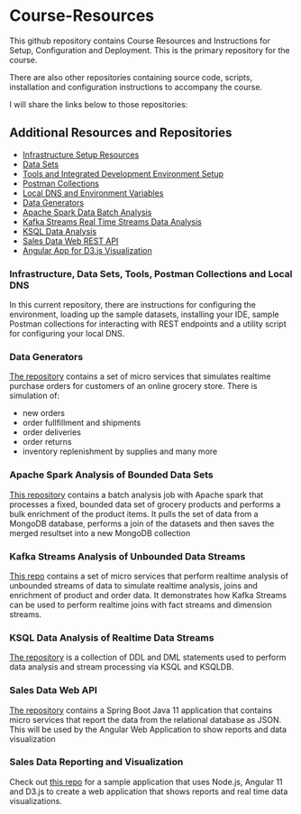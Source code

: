 # Course-Resources

This github repository contains Course Resources and Instructions for Setup, Configuration and Deployment. This is the primary repository for the course.

There are also other repositories containing source code, scripts, installation and configuration instructions to accompany the course.

I will share the links below to those repositories:


## Additional Resources and Repositories

- [Infrastructure Setup Resources](https://github.com/izzyacademy/MassiveData-Course-Resources/tree/main/Infrastructure)
- [Data Sets](https://github.com/izzyacademy/MassiveData-Course-Resources/tree/main/DataSets)
- [Tools and Integrated Development Environment Setup](https://github.com/izzyacademy/MassiveData-Course-Resources/tree/main/Notes)
- [Postman Collections](https://github.com/izzyacademy/MassiveData-Course-Resources/tree/main/Postman)
- [Local DNS and Environment Variables](https://github.com/izzyacademy/MassiveData-Course-Resources/tree/main/Scripts)
- [Data Generators](https://github.com/izzyacademy/DataGenerators)
- [Apache Spark Data Batch Analysis](https://github.com/izzyacademy/SparkAnalysis)
- [Kafka Streams Real Time Streams Data Analysis](https://github.com/izzyacademy/KafkaStreams)
- [KSQL Data Analysis](https://github.com/izzyacademy/KSQL-Realtime-Streams)
- [Sales Data Web REST API](https://github.com/izzyacademy/SalesAPI)
- [Angular App for D3.js Visualization](https://github.com/izzyacademy/SalesWebApp)

### Infrastructure, Data Sets, Tools, Postman Collections and Local DNS
In this current repository, there are instructions for configuring the environment, loading up the sample datasets, installing your IDE, sample Postman collections for interacting with REST endpoints and a utility script for configuring your local DNS.

### Data Generators
[The repository](https://github.com/izzyacademy/DataGenerators) contains a set of micro services that simulates realtime purchase orders for customers of an online grocery store.
There is simulation of:
- new orders
- order fullfillment and shipments
- order deliveries
- order returns
- inventory replenishment by supplies and many more

### Apache Spark Analysis of Bounded Data Sets
[This repository](https://github.com/izzyacademy/SparkAnalysis) contains a batch analysis job with Apache spark that processes a fixed, bounded data set of grocery products and performs a bulk enrichment of the product items. It pulls the set of data from a MongoDB database, performs a join of the datasets and then saves the merged resultset into a new MongoDB collection

### Kafka Streams Analysis of Unbounded Data Streams
[This repo](https://github.com/izzyacademy/KafkaStreams) contains a set of micro services that perform realtime analysis of unbounded streams of data to simulate realtime analysis, joins and enrichment of product and order data. It demonstrates how Kafka Streams can be used to perform realtime joins with fact streams and dimension streams.

### KSQL Data Analysis of Realtime Data Streams
[The repository](https://github.com/izzyacademy/KSQL-Realtime-Streams) is a collection of DDL and DML statements used to perform data analysis and stream processing via KSQL and KSQLDB.

### Sales Data Web API
[The repository](https://github.com/izzyacademy/SalesAPI) contains a Spring Boot Java 11 application that contains micro services that report the data from the relational database as JSON. This will be used by the Angular Web Application to show reports and data visualization


### Sales Data Reporting and Visualization
Check out [this repo](https://github.com/izzyacademy/SalesWebApp) for a sample application that uses Node.js, Angular 11 and D3.js to create a web application that shows reports and real time data visualizations.



